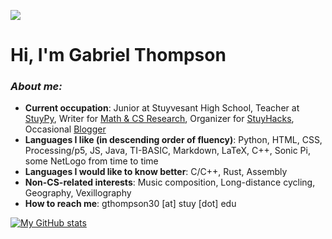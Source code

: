 ![](https://komarev.com/ghpvc/?username=sonofthomp)

# Hi, I'm Gabriel Thompson

### _About me:_
- **Current occupation**: Junior at Stuyvesant High School, Teacher at [StuyPy](https://stuyactivities.org/stuypy), Writer for [Math & CS Research](https://mathcsr.org/), Organizer for [StuyHacks](stuyhacks.org), Occasional [Blogger](https://www.gabe.biz/blog)
- **Languages I like (in descending order of fluency)**: Python, HTML, CSS, Processing/p5, JS, Java, TI-BASIC, Markdown, LaTeX, C++, Sonic Pi, some NetLogo from time to time
- **Languages I would like to know better**: C/C++, Rust, Assembly
- **Non-CS-related interests**: Music composition, Long-distance cycling, Geography, Vexillography
- **How to reach me**: gthompson30 [at] stuy [dot] edu
<!-- **My GitHub stats**: [Here!](https://github-readme-stats.vercel.app/api?username=gthompson30) I didn't embed them so it's not intrusive. -->

[![My GitHub stats](https://github-readme-stats.vercel.app/api?username=sonofthomp)](https://github.com/sonofthomp/github-readme-stats)

<!--
**gthompson30/gthompson30** is a ✨ _special_ ✨ repository because its `README.md` (this file) appears on your GitHub profile.

Here are some ideas to get you started:

- 🔭 I’m currently working on ...
- 🌱 I’m currently learning ...
- 👯 I’m looking to collaborate on ...
- 🤔 I’m looking for help with ...
- 💬 Ask me about ...
- 📫 How to reach me: ...
- 😄 Pronouns: ...
- ⚡ Fun fact: ...
-->
